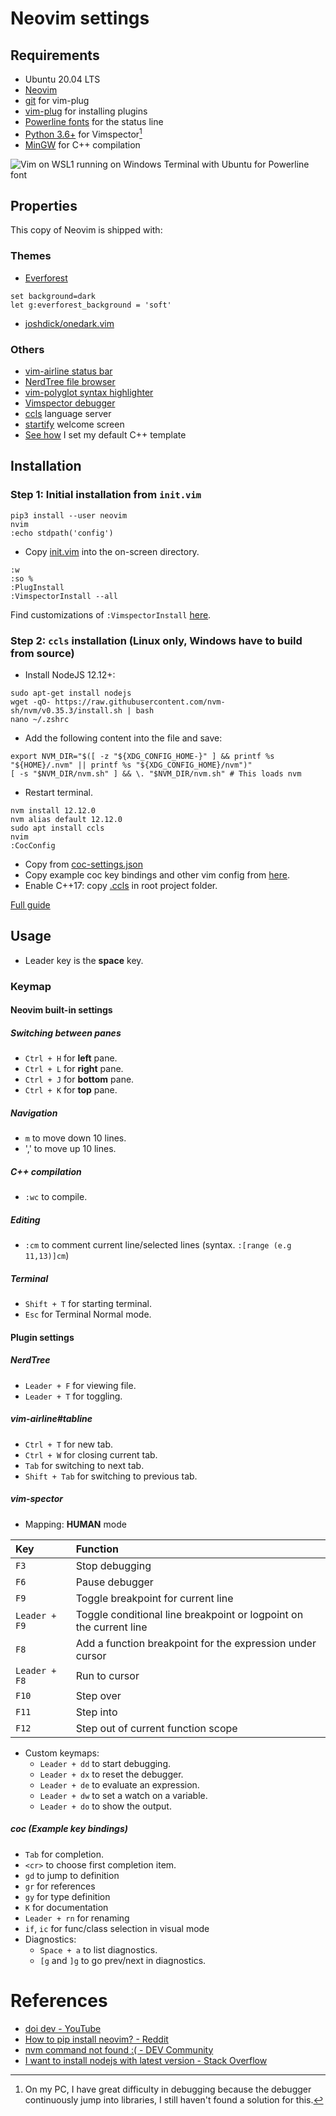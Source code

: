 # Neovim settings
## Requirements
- Ubuntu 20.04 LTS
- [Neovim](https://neovim.io/)
- [git](https://git-scm.com/) for vim-plug
- [vim-plug](https://github.com/junegunn/vim-plug) for installing plugins
- [Powerline fonts](https://github.com/powerline/fonts) for the status line
- [Python 3.6+](https://www.python.org/downloads/) for Vimspector[^1]
- [MinGW](https://sourceforge.net/projects/mingw/) for C++ compilation

![Vim on WSL1 running on Windows Terminal with Ubuntu for Powerline font](https://github.com/duythecoder/nvim-settings/blob/main/screenshots/vim.png)
[^1]: On my PC, I have great difficulty in debugging because the debugger continuously jump into libraries, I still haven't found a solution for this.

## Properties
This copy of Neovim is shipped with:
### Themes
- [Everforest](https://github.com/sainnhe/everforest)
```vim
set background=dark
let g:everforest_background = 'soft'
```
- [joshdick/onedark.vim](https://github.com/joshdick/onedark.vim)
### Others
- [vim-airline status bar](https://github.com/vim-airline/vim-airline)
- [NerdTree file browser](https://github.com/preservim/nerdtree)
- [vim-polyglot syntax highlighter](https://github.com/sheerun/vim-polyglot)
- [Vimspector debugger](https://github.com/puremourning/vimspector)
- [ccls](https://github.com/MaskRay/ccls) language server
- [startify](https://github.com/mhinz/vim-startify) welcome screen
- [See how](https://stackoverflow.com/questions/36341511/how-do-i-insert-text-at-the-beginning-of-a-vim-file-using-the-vimrc-file) I set my default C++ template

## Installation
### Step 1: Initial installation from `init.vim`
```console
pip3 install --user neovim
nvim
:echo stdpath('config')
```
- Copy [init.vim](https://github.com/duythecoder/nvim-settings/blob/main/init.vim) into the on-screen directory.
```
:w
:so %
:PlugInstall
:VimspectorInstall --all
```
Find customizations of `:VimspectorInstall` [here](https://github.com/puremourning/vimspector#install-some-gadgets).
### Step 2: `ccls` installation (Linux only, Windows have to build from source)
- Install NodeJS 12.12+:
```console
sudo apt-get install nodejs
wget -qO- https://raw.githubusercontent.com/nvm-sh/nvm/v0.35.3/install.sh | bash
nano ~/.zshrc
```
- Add the following content into the file and save:
```shell
export NVM_DIR="$([ -z "${XDG_CONFIG_HOME-}" ] && printf %s "${HOME}/.nvm" || printf %s "${XDG_CONFIG_HOME}/nvm")"
[ -s "$NVM_DIR/nvm.sh" ] && \. "$NVM_DIR/nvm.sh" # This loads nvm
```
- Restart terminal.
```console
nvm install 12.12.0
nvm alias default 12.12.0
sudo apt install ccls
nvim
:CocConfig
```
- Copy from [coc-settings.json](https://github.com/duythecoder/nvim-settings/blob/main/plugin-assets/coc/coc-settings.json)
- Copy example coc key bindings and other vim config from [here](https://github.com/neoclide/coc.nvim#example-vim-configuration).
- Enable C++17: copy [.ccls](https://github.com/duythecoder/nvim-settings/blob/main/plugin-assets/coc/.ccls) in root project folder.

[Full guide](https://www.youtube.com/watch?v=ViHgyApE9zM)

## Usage
- Leader key is the **space** key.
### Keymap
#### Neovim built-in settings
##### Switching between panes
+ `Ctrl + H` for **left** pane.
+ `Ctrl + L` for **right** pane.
+ `Ctrl + J` for **bottom** pane.
+ `Ctrl + K` for **top** pane.
##### Navigation
+ `m` to move down 10 lines.
+ ',' to move up 10 lines.
##### C++ compilation
+ `:wc` to compile.
##### Editing
+ `:cm` to comment current line/selected lines (syntax. `:[range (e.g 11,13)]cm`)
##### Terminal
+ `Shift + T` for starting terminal.
+ `Esc` for Terminal Normal mode.
#### Plugin settings
##### NerdTree
+ `Leader + F` for viewing file.
+ `Leader + T` for toggling.
##### vim-airline#tabline
+ `Ctrl + T` for new tab.
+ `Ctrl + W` for closing current tab.
+ `Tab` for switching to next tab.
+ `Shift + Tab` for switching to previous tab.
##### vim-spector
- Mapping: **HUMAN** mode

| Key      | Function |
| :---    |    :----  |
| `F3` | Stop debugging |
| `F6`  | Pause debugger |
| `F9` | Toggle breakpoint for current line |
| `Leader + F9`  | 	Toggle conditional line breakpoint or logpoint on the current line |
| `F8` | Add a function breakpoint for the expression under cursor |
| `Leader + F8`  | 	Run to cursor |
| `F10`  | 	Step over |
| `F11` | Step into |
| `F12`  | 	Step out of current function scope |

- Custom keymaps:
  - `Leader + dd` to start debugging.
  - `Leader + dx` to reset the debugger.
  - `Leader + de` to evaluate an expression.
  - `Leader + dw` to set a watch on a variable.
  - `Leader + do` to show the output.
##### coc (Example key bindings)
- `Tab` for completion.
- `<cr>` to choose first completion item.
- `gd` to jump to definition
- `gr` for references
- `gy` for type definition
- `K` for documentation
- `Leader + rn` for renaming
- `if`, `ic` for func/class selection in visual mode
- Diagnostics:
  - `Space + a` to list diagnostics.
  - `[g` and `]g` to go prev/next in diagnostics.

# References
- [doi dev - YouTube](https://www.youtube.com/channel/UC9aq09doyUlJCUToCqWYtDA)
- [How to pip install neovim? - Reddit](https://www.reddit.com/r/neovim/comments/oczrmc/how_to_pip_install_neovim/)
- [nvm command not found :( - DEV Community](https://dev.to/duhbhavesh/nvm-command-not-found-1ho)
- [I want to install nodejs with latest version - Stack Overflow](https://stackoverflow.com/questions/58405961/i-want-to-install-nodejs-with-latest-version)

